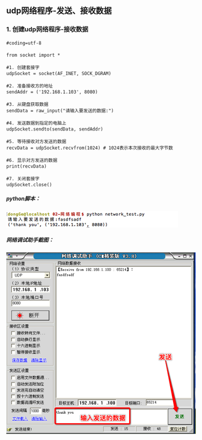 ## udp网络程序-发送、接收数据
### 1. 创建udp网络程序-接收数据
    #coding=utf-8

    from socket import *

    #1. 创建套接字
    udpSocket = socket(AF_INET, SOCK_DGRAM)

    #2. 准备接收方的地址
    sendAddr = ('192.168.1.103', 8080)

    #3. 从键盘获取数据
    sendData = raw_input("请输入要发送的数据:")

    #4. 发送数据到指定的电脑上
    udpSocket.sendto(sendData, sendAddr)

    #5. 等待接收对方发送的数据
    recvData = udpSocket.recvfrom(1024) # 1024表示本次接收的最大字节数

    #6. 显示对方发送的数据
    print(recvData)

    #7. 关闭套接字
    udpSocket.close()


##### python脚本：

![alt文本](Images/02-就业班-02-5.png "Title")

##### 网络调试助手截图：

![alt文本](Images/02-就业班-02-6.png "Title")
